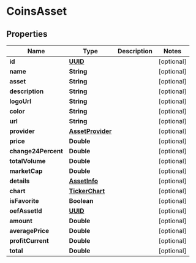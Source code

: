 # CoinsAsset

## Properties
Name | Type | Description | Notes
------------ | ------------- | ------------- | -------------
**id** | [**UUID**](UUID.md) |  |  [optional]
**name** | **String** |  |  [optional]
**asset** | **String** |  |  [optional]
**description** | **String** |  |  [optional]
**logoUrl** | **String** |  |  [optional]
**color** | **String** |  |  [optional]
**url** | **String** |  |  [optional]
**provider** | [**AssetProvider**](AssetProvider.md) |  |  [optional]
**price** | **Double** |  |  [optional]
**change24Percent** | **Double** |  |  [optional]
**totalVolume** | **Double** |  |  [optional]
**marketCap** | **Double** |  |  [optional]
**details** | [**AssetInfo**](AssetInfo.md) |  |  [optional]
**chart** | [**TickerChart**](TickerChart.md) |  |  [optional]
**isFavorite** | **Boolean** |  |  [optional]
**oefAssetId** | [**UUID**](UUID.md) |  |  [optional]
**amount** | **Double** |  |  [optional]
**averagePrice** | **Double** |  |  [optional]
**profitCurrent** | **Double** |  |  [optional]
**total** | **Double** |  |  [optional]
